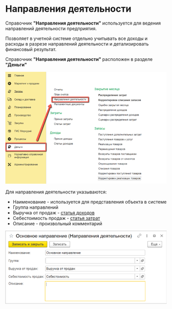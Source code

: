 # Направления деятельности

Справочник **"Направления деятельности"** используется для ведения направлений деятельности предприятия.

Позволяет в учетной системе отдельно учитывать все доходы и расходы в разрезе направлений деятельности и детализировать финансовый результат.

Справочник **"Направления деятельности"** расположен в разделе **"Деньги"**

[![2][2]][2]

Для направления деятельности указываются:

- Наименование - используется для представления объекта в системе
- Группа направлений
- Выручка от продаж - [статья доходов](IncomeItems.md)
- Себестоимость продаж - [статья затрат](ItemsOfExpenditure.md)
- Описание - произвольный комментарий

[![1][1]][1]

[1]: DirectionOfActivity.assets/1.png
[2]: DirectionOfActivity.assets/2.png
